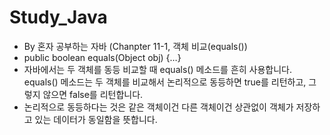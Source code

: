 # Study_Java

- By 혼자 공부하는 자바 (Chanpter 11-1, 객체 비교(equals())
- public boolean equals(Object obj) {…}
- 자바에서는 두 객체를 동등 비교할 때 equals() 메소드를 흔히 사용합니다. equals() 메소드는 두 객체를 비교해서 논리적으로 동등하면 true를 리턴하고, 그렇지 않으면 false를 리턴합니다.
- 논리적으로 동등하다는 것은 같은 객체이건 다른 객체이건 상관없이 객체가 저장하고 있는 데이터가 동일함을 뜻합니다.
